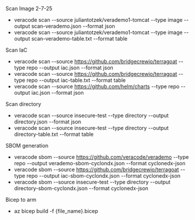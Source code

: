 Scan Image 2-7-25
- veracode scan --source  juliantotzek/verademo1-tomcat --type image --output scan-verademo.json --format json 
- veracode scan --source  juliantotzek/verademo1-tomcat --type image --output scan-verademo-table.txt --format table 

Scan IaC
- veracode scan --source https://github.com/bridgecrewio/terragoat --type repo --output iac.json --format json
- veracode scan --source https://github.com/bridgecrewio/terragoat --type repo --output iac-table.txt --format table
- veracode scan --source https://github.com/helm/charts --type repo --output iac.json --format json


Scan directory
- veracode scan --source insecure-test --type directory --output directory.json --format json
- veracode scan --source insecure-test --type directory --output directory-table.txt --format table

SBOM generation
- veracode sbom --source https://github.com/veracode/verademo --type repo --output verademo-sbom-cyclondx.json --format cyclonedx-json
- veracode sbom --source https://github.com/bridgecrewio/terragoat --type repo --output iac-sbom-cyclondx.json --format cyclonedx-json
- veracode sbom --source insecure-test --type directory --output directory-sbom-cyclondx.json --format cyclonedx-json

Bicep to arm
- az bicep build -f {file_name}.bicep
